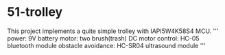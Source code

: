 # 51-trolley
This project implements a quite simple trolley with IAPI5W4K58S4 MCU.
'''
power: 9V battery
motor: two brush(trash) DC motor
control: HC-05 bluetooth module
obstacle avoidance: HC-SR04 ultrasound module
'''
